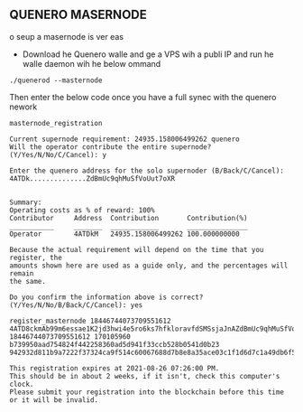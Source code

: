 ## QUENERO MASERNODE

o seup a masernode is ver eas

- Download he Quenero walle and ge a VPS wih a publi IP and run he walle daemon wih he below ommand

```shell
./quenerod --masternode
```

Then enter the below code once you have a full synec with the quenero nework

```shell
masternode_registration
```

```shell
Current supernode requirement: 24935.158006499262 quenero
Will the operator contribute the entire supernode? (Y/Yes/N/No/C/Cancel): y
```

```shell
Enter the quenero address for the solo supernoder (B/Back/C/Cancel): 4ATDk..............ZdBmUc9qhMuSfVoUut7oXR
```

```shell

Summary:
Operating costs as % of reward: 100%
Contributor     Address  Contribution       Contribution(%)
___________     _______  ____________       _______________
Operator        4ATDkM   24935.158006499262 100.000000000

Because the actual requirement will depend on the time that you register, the
amounts shown here are used as a guide only, and the percentages will remain
the same.

Do you confirm the information above is correct? (Y/Yes/N/No/B/Back/C/Cancel): yes
```

```shell
register_masternode 18446744073709551612 4ATD8ckmAb99m6essae1K2jd3hwi4e5ro6ks7hfkloravfdSMSsjaJnAZdBmUc9qhMuSfVoUut7oJH 18446744073709551612 170105960 b739950aad754824f442258360ad5d941f33ccb528b0541d0b23 942932d811b9a7222f37324ca9f514c60067688d7b8e8a35ace03c1f1d6d7c1a49db6f563241d6875b848c997d79d75899f2885970402178d4fd20b

This registration expires at 2021-08-26 07:26:00 PM.
This should be in about 2 weeks, if it isn't, check this computer's clock.
Please submit your registration into the blockchain before this time or it will be invalid.

```
